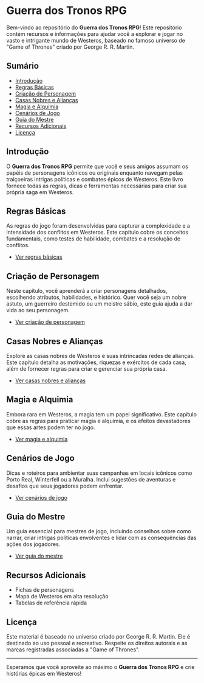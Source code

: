 # Guerra dos Tronos RPG

Bem-vindo ao repositório do **Guerra dos Tronos RPG**! Este repositório contém recursos e informações para ajudar você a explorar e jogar no vasto e intrigante mundo de Westeros, baseado no famoso universo de "Game of Thrones" criado por George R. R. Martin.

## Sumário

- [Introdução](#introdução)
- [Regras Básicas](#regras-básicas)
- [Criação de Personagem](#criação-de-personagem)
- [Casas Nobres e Alianças](#casas-nobres-e-alianças)
- [Magia e Alquimia](#magia-e-alquimia)
- [Cenários de Jogo](#cenários-de-jogo)
- [Guia do Mestre](#guia-do-mestre)
- [Recursos Adicionais](#recursos-adicionais)
- [Licença](#licença)

## Introdução

O **Guerra dos Tronos RPG** permite que você e seus amigos assumam os papéis de personagens icônicos ou originais enquanto navegam pelas traiçoeiras intrigas políticas e combates épicos de Westeros. Este livro fornece todas as regras, dicas e ferramentas necessárias para criar sua própria saga em Westeros.

## Regras Básicas

As regras do jogo foram desenvolvidas para capturar a complexidade e a intensidade dos conflitos em Westeros. Este capítulo cobre os conceitos fundamentais, como testes de habilidade, combates e a resolução de conflitos.

- [Ver regras básicas](documento.pdf#page=10)

## Criação de Personagem

Neste capítulo, você aprenderá a criar personagens detalhados, escolhendo atributos, habilidades, e histórico. Quer você seja um nobre astuto, um guerreiro destemido ou um meistre sábio, este guia ajuda a dar vida ao seu personagem.

- [Ver criação de personagem](documento.pdf#page=25)

## Casas Nobres e Alianças

Explore as casas nobres de Westeros e suas intrincadas redes de alianças. Este capítulo detalha as motivações, riquezas e exércitos de cada casa, além de fornecer regras para criar e gerenciar sua própria casa.

- [Ver casas nobres e alianças](documento.pdf#page=45)

## Magia e Alquimia

Embora rara em Westeros, a magia tem um papel significativo. Este capítulo cobre as regras para praticar magia e alquimia, e os efeitos devastadores que essas artes podem ter no jogo.

- [Ver magia e alquimia](documento.pdf#page=70)

## Cenários de Jogo

Dicas e roteiros para ambientar suas campanhas em locais icônicos como Porto Real, Winterfell ou a Muralha. Inclui sugestões de aventuras e desafios que seus jogadores podem enfrentar.

- [Ver cenários de jogo](documento.pdf#page=100)

## Guia do Mestre

Um guia essencial para mestres de jogo, incluindo conselhos sobre como narrar, criar intrigas políticas envolventes e lidar com as consequências das ações dos jogadores.

- [Ver guia do mestre](documento.pdf#page=130)

## Recursos Adicionais

- Fichas de personagens
- Mapa de Westeros em alta resolução
- Tabelas de referência rápida

## Licença

Este material é baseado no universo criado por George R. R. Martin. Ele é destinado ao uso pessoal e recreativo. Respeite os direitos autorais e as marcas registradas associadas a "Game of Thrones".

---

Esperamos que você aproveite ao máximo o **Guerra dos Tronos RPG** e crie histórias épicas em Westeros!
